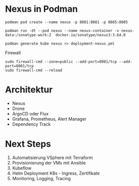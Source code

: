 # Nexus in Podman

```
podman pod create --name nexus -p 8081:8081 -p 8085:8085
 
podman run -dt --pod nexus --name nexus-container -v nexus-data:/sonatype-work:Z  docker.io/sonatype/nexus3:3.64.0

podman generate kube nexus >> deployment-nexus.yml
```

Firewall
```
sudo firewall-cmd --zone=public --add-port=8081/tcp --add-port=8081/tcp
sudo firewall-cmd --reload
```


# Architektur

- Nexus
- Drone
- ArgoCD oder Flux
- Grafana, Prometheus, Alert Manager
- Dependency Track


# Next Steps

1. Automatisierung VSphere mit Terraform
2. Provisionierung der VMs mit Ansible
3. Kubeflow
4. Helm Deployment K8s - Ingress, Zertifikate
5. Monitoring, Logging, Tracing
   

